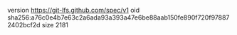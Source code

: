 version https://git-lfs.github.com/spec/v1
oid sha256:a76c0e4b7e63c2a6ada93a393a47e6be88aab150fe890f720f978872402bcf2d
size 2181
